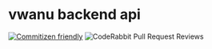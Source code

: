 # vwanu backend api
[![Commitizen friendly](https://img.shields.io/badge/commitizen-friendly-brightgreen.svg)](http://commitizen.github.io/cz-cli/)
![CodeRabbit Pull Request Reviews](https://img.shields.io/coderabbit/prs/github/Vwanu/vwanu-api?utm_source=oss&utm_medium=github&utm_campaign=Vwanu%2Fvwanu-api&labelColor=171717&color=FF570A&link=https%3A%2F%2Fcoderabbit.ai&label=CodeRabbit+Reviews)
